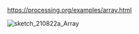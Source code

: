 
https://processing.org/examples/array.html



![sketch_210822a_Array](https://raw.githubusercontent.com/shirakurak/math_generative_art/blob/main/sketch/images/sketch_210822a_Array.png)